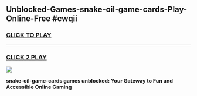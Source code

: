 
## Unblocked-Games-snake-oil-game-cards-Play-Online-Free #cwqii
<h3>
<a href="https://us.freeplayer.one?title=snake-oil-game-cards&ref=10M">CLICK TO PLAY</a></h3>
<hr>

<h3>
<a href="https://us.freeplayer.one?title=snake-oil-game-cards&ref=10M">CLICK 2 PLAY</a>
  
</h3>

<a href="https://us.freeplayer.one?title=snake-oil-game-cards&ref=10M"><img src="https://clearcache.store/games.png"></a>


**snake-oil-game-cards games unblocked: Your Gateway to Fun and Accessible Online Gaming**
